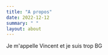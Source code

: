 ```yaml
---
title: "A propos"
date: 2022-12-12
summary: " "
layout: about
---
```


Je m'appelle Vincent et je suis trop BG
